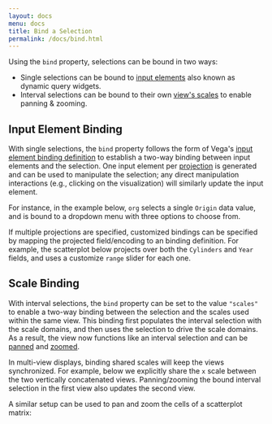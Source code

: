 ```yaml
---
layout: docs
menu: docs
title: Bind a Selection
permalink: /docs/bind.html
---
```


Using the `bind` property, selections can be bound in two ways:

- Single selections can be bound to [input elements](#input-element-binding) also known as dynamic query widgets.
- Interval selections can be bound to their own [view's scales](#scale-binding) to enable panning &amp; zooming.

## Input Element Binding

With single selections, the `bind` property follows the form of Vega's [input element binding definition](https://vega.github.io/vega/docs/signals/#bind) to establish a two-way binding between input elements and the selection. One input element per [projection](project.html) is generated and can be used to manipulate the selection; any direct manipulation interactions (e.g., clicking on the visualization) will similarly update the input element.

For instance, in the example below, `org` selects a single `Origin` data value, and is bound to a dropdown menu with three options to choose from.

<div class="vl-example" data-name="selection_bind_origin"></div>

If multiple projections are specified, customized bindings can be specified by mapping the projected field/encoding to an binding definition. For example, the scatterplot below projects over both the `Cylinders` and `Year` fields, and uses a customize `range` slider for each one.

<div class="vl-example" data-name="selection_bind_cylyr"></div>

## Scale Binding

With interval selections, the `bind` property can be set to the value `"scales"` to enable a two-way binding between the selection and the scales used within the same view. This binding first populates the interval selection with the scale domains, and then uses the selection to drive the scale domains. As a result, the view now functions like an interval selection and can be [panned](translate.html) and [zoomed](zoom.html).

<div class="vl-example" data-name="selection_translate_scatterplot_drag"></div>

In multi-view displays, binding shared scales will keep the views synchronized. For example, below we explicitly share the `x` scale between the two vertically concatenated views. Panning/zooming the bound interval selection in the first view also updates the second view.

<div class="vl-example" data-name="interactive_panzoom_vconcat_shared"></div>

A similar setup can be used to pan and zoom the cells of a scatterplot matrix:

<div class="vl-example" data-name="interactive_panzoom_splom"></div>
